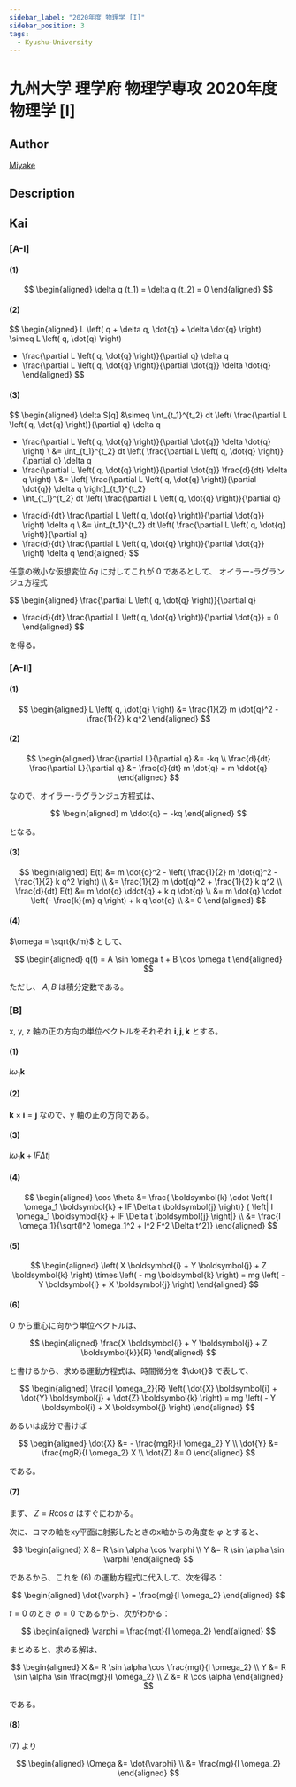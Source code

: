 ```yaml
---
sidebar_label: "2020年度 物理学 [I]"
sidebar_position: 3
tags:
  - Kyushu-University
---
```

# 九州大学 理学府 物理学専攻 2020年度 物理学 \[I\]

## **Author**
[Miyake](https://miyake.github.io/exams/index.html)

## **Description**

## **Kai**
### \[A-I\]
#### (1)

$$
  \begin{aligned}
  \delta q (t_1) = \delta q (t_2) = 0
  \end{aligned}
$$

#### (2)

$$
  \begin{aligned}
  L \left( q + \delta q, \dot{q} + \delta \dot{q} \right)
  \simeq
  L \left( q, \dot{q} \right)
  + \frac{\partial L \left( q, \dot{q} \right)}{\partial q} \delta q
  + \frac{\partial L \left( q, \dot{q} \right)}{\partial \dot{q}} \delta \dot{q}
  \end{aligned}
$$

#### (3)

$$
\begin{aligned}
\delta S[q]
&\simeq \int_{t_1}^{t_2} dt \left(
\frac{\partial L \left( q, \dot{q} \right)}{\partial q} \delta q
+ \frac{\partial L \left( q, \dot{q} \right)}{\partial \dot{q}} \delta \dot{q}
\right)
\\
&= \int_{t_1}^{t_2} dt \left(
\frac{\partial L \left( q, \dot{q} \right)}{\partial q} \delta q
+ \frac{\partial L \left( q, \dot{q} \right)}{\partial \dot{q}}
\frac{d}{dt} \delta q \right)
\\
&=
\left[
\frac{\partial L \left( q, \dot{q} \right)}{\partial \dot{q}} \delta q
\right]_{t_1}^{t_2}
+ \int_{t_1}^{t_2} dt \left(
\frac{\partial L \left( q, \dot{q} \right)}{\partial q}
- \frac{d}{dt} \frac{\partial L \left( q, \dot{q} \right)}{\partial \dot{q}}
\right) \delta q
\\
&=
\int_{t_1}^{t_2} dt \left(
\frac{\partial L \left( q, \dot{q} \right)}{\partial q}
- \frac{d}{dt} \frac{\partial L \left( q, \dot{q} \right)}{\partial \dot{q}}
\right) \delta q
\end{aligned}
$$

任意の微小な仮想変位 $\delta q$ に対してこれが $0$ であるとして、
オイラー-ラグランジュ方程式

$$
\begin{aligned}
\frac{\partial L \left( q, \dot{q} \right)}{\partial q}
- \frac{d}{dt} \frac{\partial L \left( q, \dot{q} \right)}{\partial \dot{q}}
= 0
\end{aligned}
$$

を得る。

### \[A-II\]
#### (1)

$$
  \begin{aligned}
  L \left( q, \dot{q} \right)
  &= \frac{1}{2} m \dot{q}^2 - \frac{1}{2} k q^2
  \end{aligned}
$$

#### (2)

$$
  \begin{aligned}
  \frac{\partial L}{\partial q} &= -kq
  \\
  \frac{d}{dt} \frac{\partial L}{\partial q}
  &= \frac{d}{dt} m \dot{q}
  = m \ddot{q}
  \end{aligned}
$$

なので、オイラー-ラグランジュ方程式は、

$$
  \begin{aligned}
  m \ddot{q} = -kq
  \end{aligned}
$$

となる。

#### (3)

$$
  \begin{aligned}
  E(t)
  &= m \dot{q}^2 - \left( \frac{1}{2} m \dot{q}^2 - \frac{1}{2} k q^2 \right)
  \\
  &= \frac{1}{2} m \dot{q}^2 + \frac{1}{2} k q^2
  \\
  \frac{d}{dt} E(t)
  &= m \dot{q} \ddot{q} + k q \dot{q}
  \\
  &= m \dot{q} \cdot \left(- \frac{k}{m} q \right) + k q \dot{q}
  \\
  &= 0
  \end{aligned}
$$

#### (4)
$\omega = \sqrt{k/m}$ として、

$$
  \begin{aligned}
  q(t) = A \sin \omega t + B \cos \omega t
  \end{aligned}
$$

ただし、 $A, B$ は積分定数である。

### \[B\]
x, y, z 軸の正の方向の単位ベクトルをそれぞれ
$\boldsymbol{i}, \boldsymbol{j}, \boldsymbol{k}$ とする。

#### (1)
$I \omega_1 \boldsymbol{k}$

#### (2)
$\boldsymbol{k} \times \boldsymbol{i} = \boldsymbol{j}$
なので、y 軸の正の方向である。

#### (3)
$I \omega_1 \boldsymbol{k} + lF \Delta t \boldsymbol{j}$

#### (4)

$$
  \begin{aligned}
  \cos \theta
  &= \frac{ \boldsymbol{k} \cdot
  \left( I \omega_1 \boldsymbol{k} + lF \Delta t \boldsymbol{j} \right)}
  {
  \left| I \omega_1 \boldsymbol{k} + lF \Delta t \boldsymbol{j} \right|}
  \\
  &= \frac{I \omega_1}{\sqrt{I^2 \omega_1^2 + l^2 F^2 \Delta t^2}}
  \end{aligned}
$$

#### (5)

$$
  \begin{aligned}
  \left( X \boldsymbol{i} + Y \boldsymbol{j} + Z \boldsymbol{k} \right)
  \times \left( - mg \boldsymbol{k} \right)
  = mg \left( - Y \boldsymbol{i} + X \boldsymbol{j} \right)
  \end{aligned}
$$

#### (6)
O から重心に向かう単位ベクトルは、

$$
  \begin{aligned}
  \frac{X \boldsymbol{i} + Y \boldsymbol{j} + Z \boldsymbol{k}}{R}
  \end{aligned}
$$

と書けるから、求める運動方程式は、時間微分を $\dot{}$ で表して、

$$
  \begin{aligned}
  \frac{I \omega_2}{R}
  \left( \dot{X} \boldsymbol{i} + \dot{Y} \boldsymbol{j} + \dot{Z} \boldsymbol{k} \right)
  = mg \left( - Y \boldsymbol{i} + X \boldsymbol{j} \right)
  \end{aligned}
$$

あるいは成分で書けば

$$
  \begin{aligned}
  \dot{X} &= - \frac{mgR}{I \omega_2} Y
  \\
  \dot{Y} &= \frac{mgR}{I \omega_2} X
  \\
  \dot{Z} &= 0
  \end{aligned}
$$

である。

#### (7)
まず、 $Z = R \cos \alpha$ はすぐにわかる。

次に、コマの軸をxy平面に射影したときのx軸からの角度を $\varphi$ とすると、

$$
  \begin{aligned}
  X &= R \sin \alpha \cos \varphi
  \\
  Y &= R \sin \alpha \sin \varphi
  \end{aligned}
$$

であるから、これを (6) の運動方程式に代入して、次を得る：

$$
  \begin{aligned}
  \dot{\varphi} = \frac{mg}{I \omega_2}
  \end{aligned}
$$

$t=0$ のとき $\varphi = 0$ であるから、次がわかる：

$$
  \begin{aligned}
  \varphi = \frac{mgt}{I \omega_2}
  \end{aligned}
$$

まとめると、求める解は、

$$
  \begin{aligned}
  X &= R \sin \alpha \cos \frac{mgt}{I \omega_2}
  \\
  Y &= R \sin \alpha \sin \frac{mgt}{I \omega_2}
  \\
  Z &= R \cos \alpha
  \end{aligned}
$$

である。

#### (8)
(7) より

$$
\begin{aligned}
\Omega
&= \dot{\varphi}
\\
&= \frac{mg}{I \omega_2}
\end{aligned}
$$
